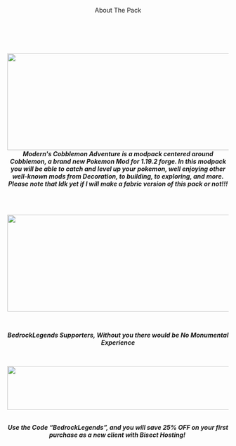 <center>

About The Pack
<p><em><strong><img src="https://www.bisecthosting.com/images/CF/Monumental_Experience/BH_ME_Overviewpng" alt="" /></strong></em></p>
<p>&nbsp;</p>
<p>&nbsp;</p>
<p style="text-align: center;"><em><strong><img src="https://www.bisecthosting.com/images/CF/Monumental_Experience/BH_ME_Overview.png" alt="" width="1123" height="220" />Modern's Cobblemon Adventure is a modpack centered around Cobblemon, a brand new Pokemon Mod for 1.19.2 forge. In this modpack you will be able to catch and level up your pokemon, well enjoying other well-known mods from Decoration, to building, to exploring, and more. Please note that Idk yet if I will make a fabric version of this pack or not!!!<br /></strong></em></p>
<p><em><strong>&nbsp;</strong></em></p>
<p><br /><a href="https://github.com/ModernGamingWorld/Modern-s-Cobblemon-Adventures/issues" target="_blank" rel="noopener noreferrer"><em><strong><img src="https://www.bisecthosting.com/images/CF/Monumental_Experience/BH_ME_Issues.png" alt="" width="1123" height="220" /></strong></em></a></p>
<p>&nbsp;</p>
<p style="text-align: center;"><em><strong>BedrockLegends Supporters, Without you there would be No Monumental Experience</strong></em></p>
<p><em><strong>&nbsp; &nbsp; &nbsp;</strong></em></p>
<p style="text-align: center;"><a href="https://www.curseforge.com/linkout?remoteUrl=https%253a%252f%252fbisecthosting.com%252fBedrockLegends" target="_blank" rel="noopener noreferrer"><img src="https://media.discordapp.net/attachments/770324141114916874/892813483039682580/BH_BL_PromoCard.png?width=960&amp;height=100" alt="" width="960" height="100" /></a></p>
<p style="text-align: center;"><br /><em><strong>Use the Code &ldquo;BedrockLegends&rdquo;, and you will save 25% OFF on your first purchase as a new client with Bisect Hosting!&nbsp;</strong></em></p>
<p><em><strong>&nbsp;</strong></em></p>

  </center>
